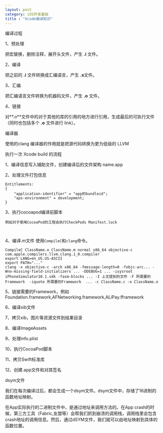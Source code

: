 ```yaml
---
layout: post
category: iOS开发基础
title : "Xcode编译知识"
---
```


编译过程



1、预处理 

把宏替换，删除注释，展开头文件，产生 **.i** 文件。

2、编译

把之前的 **.i** 文件转换成汇编语言，产生 **.s**文件。

3、汇编

把汇编语言文件转换为机器码文件，产生 **.o** 文件。

4、链接

对**.o**文件中的对于其他的库的引用的地方进行引用，生成最后的可执行文件（同时也包括多个 **.o** 文件进行 link）。



编译器

使用的clang 编译器的作用就是把源代码转换为更为低级的 LLVM 





执行一次 Xcode build 的流程



1、编译信息写入辅助文件，创建编译后的文件架构  name.app



2、处理文件打包信息

```
Entitlements:
{
    "application-identifier" = "app的bundleid";
    "aps-environment" = development;
}
```



3、执行cocoapod编译前脚本

```
例如对于使用CocoaPod的工程会执行CheckPods Manifest.lock



```



4、编译.m文件 使用`CompileC`和`clang`命令。

```
CompileC ClassName.o ClassName.m normal x86_64 objective-c com.apple.compilers.llvm.clang.1_0.compiler
export LANG=en_US.US-ASCII
export PATH="..."
clang -x objective-c -arch x86_64 -fmessage-length=0 -fobjc-arc... -Wno-missing-field-initializers ... -DDEBUG=1 ... -isysroot iPhoneSimulator10.1.sdk -fasm-blocks ... -I 上文提到的文件 -F 所需要的Framework  -iquote 所需要的Framework  ... -c ClassName.c -o ClassName.o
```

5、链接需要的Framework，例如Foundation.framework,AFNetworking.framework,ALiPay.fframework

6、编译xib文件

7、拷贝xib，图片等资源文件到结果目录

8、编译ImageAssets

9、处理info.plist

10、执行CocoaPod脚本

11、拷贝Swift标准库

12、创建.app文件和对其签名





dsym文件

我们在每次编译过后，都会生成一个dsym文件。dsym文件中，存储了16进制的函数地址映射。

在App实际执行的二进制文件中，是通过地址来调用方法的。在App crash的时候，第三方工具（Fabric,友盟等）会帮我们抓到崩溃的调用栈，调用栈里会包含crash地址的调用信息。然后，通过dSYM文件，我们就可以由地址映射到具体的函数位置。